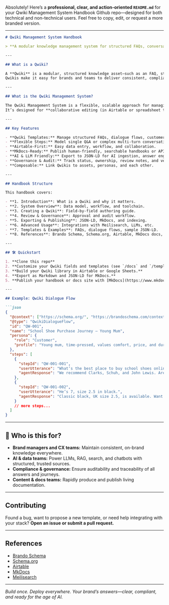 Absolutely! Here’s a **professional, clear, and action-oriented `README.md`** for your Qwiki Management System Handbook Github repo—designed for both technical and non-technical users.
Feel free to copy, edit, or request a more branded version.

---

````markdown
# Qwiki Management System Handbook

> **A modular knowledge management system for structured FAQs, conversational journeys, and dialogue flows—built for brands, AI assistants, and customer experience teams.**

---

## What is a Qwiki?

A **Qwiki** is a modular, structured knowledge asset—such as an FAQ, step-by-step customer journey, or dialogue flow—designed to be both human-readable and machine-readable.  
Qwikis make it easy for brands and teams to deliver consistent, compliant, and helpful answers across websites, AI assistants, chatbots, and search engines.

---

## What is the Qwiki Management System?

The Qwiki Management System is a flexible, scalable approach for managing your organization’s most valuable knowledge—FAQs, customer journeys, dialogue flows, and digital brand assets.  
It’s designed for **collaborative editing (in Airtable or spreadsheet tools)** and **publishing (with MkDocs)**, supporting both **human-readable documentation** and **machine-readable (JSON-LD) export** for AI, search engines, and answer platforms.

---

## Key Features

- **Qwiki Templates:** Manage structured FAQs, dialogue flows, customer journeys, assets, and personas.
- **Flexible Steps:** Model single Q&A or complex multi-turn conversations.
- **Airtable-First:** Easy data entry, workflow, and collaboration.
- **MkDocs-Ready:** Publish human-friendly, searchable handbooks or API docs.
- **AI & LLM Friendly:** Export to JSON-LD for AI ingestion, answer engines, and knowledge graphs.
- **Governance & Audit:** Track status, ownership, review notes, and version history.
- **Composable:** Link Qwikis to assets, personas, and each other.

---

## Handbook Structure

This handbook covers:

- **1. Introduction**: What is a Qwiki and why it matters.
- **2. System Overview**: Data model, workflow, and toolchain.
- **3. Creating a Qwiki**: Field-by-field authoring guide.
- **4. Review & Governance**: Approval and audit workflow.
- **5. Exporting & Publishing**: JSON-LD, MkDocs, and indexing.
- **6. Advanced Usage**: Integrations with Meilisearch, LLMs, etc.
- **7. Templates & Examples**: FAQs, dialogue flows, sample JSON-LD.
- **8. References**: Brando Schema, Schema.org, Airtable, MkDocs docs, etc.

---

## 🛠️ Quickstart

1. **Clone this repo**
2. **Customize your Qwiki fields and templates (see `/docs` and `/templates`).**
3. **Build your Qwiki library in Airtable or Google Sheets.**
4. **Export as Markdown and JSON-LD for MkDocs.**
5. **Publish your handbook or docs site with [MkDocs](https://www.mkdocs.org/).**

---

## Example: Qwiki Dialogue Flow

```json
{
  "@context": ["https://schema.org/", "https://brandoschema.com/context.jsonld"],
  "@type": "QwikiDialogueFlow",
  "id": "QW-001",
  "name": "School Shoe Purchase Journey – Young Mum",
  "persona": {
    "role": "Customer",
    "profile": "Young mum, time-pressed, values comfort, price, and durability for her 7-year-old son"
  },
  "steps": [
    {
      "stepId": "QW-001-001",
      "userUtterance": "What’s the best place to buy school shoes online?",
      "agentResponse": "We recommend Clarks, Schuh, and John Lewis. Are you looking for a specific size or style?"
    },
    {
      "stepId": "QW-001-002",
      "userUtterance": "He’s 7, size 2.5 in black.",
      "agentResponse": "Classic black, UK size 2.5, is available. Want to know about free returns or see parent reviews?"
    }
    // more steps...
  ]
}
````

---

## 👥 Who is this for?

* **Brand managers and CX teams:** Maintain consistent, on-brand knowledge everywhere.
* **AI & data teams:** Power LLMs, RAG, search, and chatbots with structured, trusted sources.
* **Compliance & governance:** Ensure auditability and traceability of all answers and journeys.
* **Content & docs teams:** Rapidly produce and publish living documentation.

---

## Contributing

Found a bug, want to propose a new template, or need help integrating with your stack?
**Open an issue or submit a pull request.**

---

## References

* [Brando Schema](https://brandoschema.com/)
* [Schema.org](https://schema.org/)
* [Airtable](https://airtable.com/)
* [MkDocs](https://www.mkdocs.org/)
* [Meilisearch](https://www.meilisearch.com/)

---

*Build once. Deploy everywhere.
Your brand’s answers—clear, compliant, and ready for the age of AI.*


